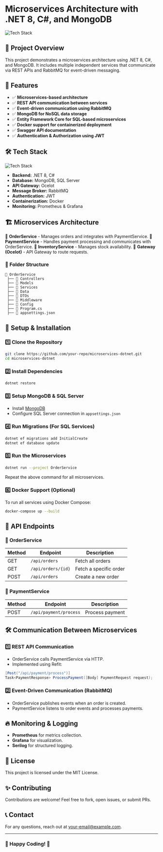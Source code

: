 # Microservices Architecture with .NET 8, C#, and MongoDB

![Tech Stack](https://your-image-link.com/tech-stack.png)

## 📌 Project Overview
This project demonstrates a microservices architecture using .NET 8, C#, and MongoDB. It includes multiple independent services that communicate via REST APIs and RabbitMQ for event-driven messaging.

## 🚀 Features
- ✅ **Microservices-based architecture**
- ✅ **REST API communication between services**
- ✅ **Event-driven communication using RabbitMQ**
- ✅ **MongoDB for NoSQL data storage**
- ✅ **Entity Framework Core for SQL-based microservices**
- ✅ **Docker support for containerized deployment**
- ✅ **Swagger API documentation**
- ✅ **Authentication & Authorization using JWT**

## 🛠️ Tech Stack
![Tech Stack](https://your-image-link.com/tech-stack-overview.png)
- **Backend:** .NET 8, C#
- **Database:** MongoDB, SQL Server
- **API Gateway:** Ocelot
- **Message Broker:** RabbitMQ
- **Authentication:** JWT
- **Containerization:** Docker
- **Monitoring:** Prometheus & Grafana

## 🏗️ Microservices Architecture
📂 **OrderService** - Manages orders and integrates with PaymentService.
📂 **PaymentService** - Handles payment processing and communicates with OrderService.
📂 **InventoryService** - Manages stock availability.
📂 **Gateway (Ocelot)** - API Gateway to route requests.

### 📁 Folder Structure
```
📂 OrderService
 ├── 📂 Controllers
 ├── 📂 Models
 ├── 📂 Services
 ├── 📂 Data
 ├── 📂 DTOs
 ├── 📂 Middleware
 ├── 📂 Config
 ├── 📄 Program.cs
 ├── 📄 appsettings.json
```

## 🔧 Setup & Installation
### 1️⃣ Clone the Repository
```bash
git clone https://github.com/your-repo/microservices-dotnet.git
cd microservices-dotnet
```

### 2️⃣ Install Dependencies
```bash
dotnet restore
```

### 3️⃣ Setup MongoDB & SQL Server
- Install [MongoDB](https://www.mongodb.com/try/download/community)
- Configure SQL Server connection in `appsettings.json`

### 4️⃣ Run Migrations (For SQL Services)
```bash
dotnet ef migrations add InitialCreate
dotnet ef database update
```

### 5️⃣ Run the Microservices
```bash
dotnet run --project OrderService
```
Repeat the above command for all microservices.

### 6️⃣ Docker Support (Optional)
To run all services using Docker Compose:
```bash
docker-compose up --build
```

## 📌 API Endpoints
### 📍 OrderService
| Method | Endpoint | Description |
|--------|---------|-------------|
| GET | `/api/orders` | Fetch all orders |
| GET | `/api/orders/{id}` | Fetch a specific order |
| POST | `/api/orders` | Create a new order |

### 📍 PaymentService
| Method | Endpoint | Description |
|--------|---------|-------------|
| POST | `/api/payment/process` | Process payment |

## 🛠️ Communication Between Microservices
### 1️⃣ REST API Communication
- OrderService calls PaymentService via HTTP.
- Implemented using Refit:
```csharp
[Post("/api/payment/process")]
Task<PaymentResponse> ProcessPayment([Body] PaymentRequest request);
```

### 2️⃣ Event-Driven Communication (RabbitMQ)
- OrderService publishes events when an order is created.
- PaymentService listens to order events and processes payments.

## 🔥 Monitoring & Logging
- **Prometheus** for metrics collection.
- **Grafana** for visualization.
- **Serilog** for structured logging.

## 📜 License
This project is licensed under the MIT License.

## ✨ Contributing
Contributions are welcome! Feel free to fork, open issues, or submit PRs.

## 📞 Contact
For any questions, reach out at [your-email@example.com](mailto:your-email@example.com).

---

### 🎉 Happy Coding! 🚀

